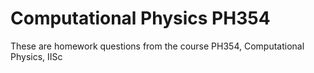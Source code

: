 # Computational Physics PH354
 These are homework questions from the course PH354, Computational Physics, IISc
